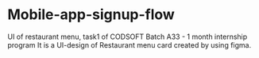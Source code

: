 # Mobile-app-signup-flow
UI of restaurant menu, task1 of CODSOFT Batch A33 - 1 month internship program
It is a UI-design of Restaurant menu card created by using figma.

